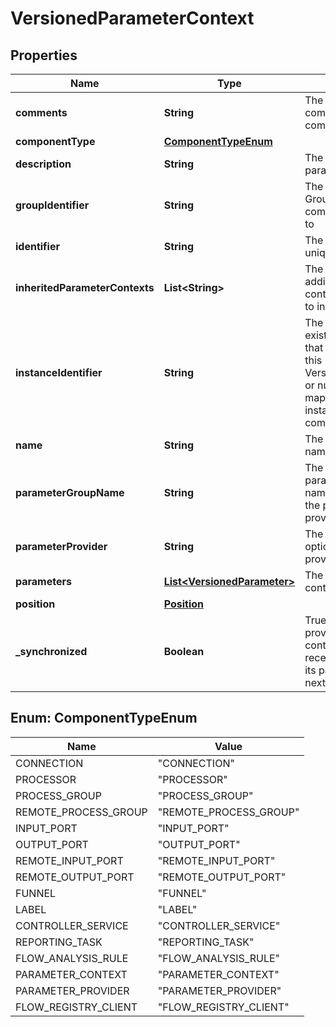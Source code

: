# VersionedParameterContext

## Properties
Name | Type | Description | Notes
------------ | ------------- | ------------- | -------------
**comments** | **String** | The user-supplied comments for the component |  [optional]
**componentType** | [**ComponentTypeEnum**](#ComponentTypeEnum) |  |  [optional]
**description** | **String** | The description of the parameter context |  [optional]
**groupIdentifier** | **String** | The ID of the Process Group that this component belongs to |  [optional]
**identifier** | **String** | The component&#x27;s unique identifier |  [optional]
**inheritedParameterContexts** | **List&lt;String&gt;** | The names of additional parameter contexts from which to inherit parameters |  [optional]
**instanceIdentifier** | **String** | The instance ID of an existing component that is described by this VersionedComponent, or null if this is not mapped to an instantiated component |  [optional]
**name** | **String** | The component&#x27;s name |  [optional]
**parameterGroupName** | **String** | The corresponding parameter group name fetched from the parameter provider, if applicable |  [optional]
**parameterProvider** | **String** | The identifier of an optional parameter provider |  [optional]
**parameters** | [**List&lt;VersionedParameter&gt;**](VersionedParameter.md) | The parameters in the context |  [optional]
**position** | [**Position**](Position.md) |  |  [optional]
**_synchronized** | **Boolean** | True if the parameter provider is set and the context should receive updates when its parameters are next fetched |  [optional]

<a name="ComponentTypeEnum"></a>
## Enum: ComponentTypeEnum
Name | Value
---- | -----
CONNECTION | &quot;CONNECTION&quot;
PROCESSOR | &quot;PROCESSOR&quot;
PROCESS_GROUP | &quot;PROCESS_GROUP&quot;
REMOTE_PROCESS_GROUP | &quot;REMOTE_PROCESS_GROUP&quot;
INPUT_PORT | &quot;INPUT_PORT&quot;
OUTPUT_PORT | &quot;OUTPUT_PORT&quot;
REMOTE_INPUT_PORT | &quot;REMOTE_INPUT_PORT&quot;
REMOTE_OUTPUT_PORT | &quot;REMOTE_OUTPUT_PORT&quot;
FUNNEL | &quot;FUNNEL&quot;
LABEL | &quot;LABEL&quot;
CONTROLLER_SERVICE | &quot;CONTROLLER_SERVICE&quot;
REPORTING_TASK | &quot;REPORTING_TASK&quot;
FLOW_ANALYSIS_RULE | &quot;FLOW_ANALYSIS_RULE&quot;
PARAMETER_CONTEXT | &quot;PARAMETER_CONTEXT&quot;
PARAMETER_PROVIDER | &quot;PARAMETER_PROVIDER&quot;
FLOW_REGISTRY_CLIENT | &quot;FLOW_REGISTRY_CLIENT&quot;
